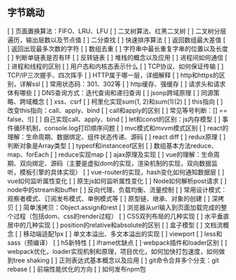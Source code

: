 ## 字节跳动

[ ] 页面置换算法：FIFO、LRU、LFU
[ ] 二叉树算法、红黑二叉树
[ ] 二叉树分层遍历，输出层数以及节点值
[ ] 二分查找
[ ] 快速排序算法
[ ] 返回数组最大差值
[ ] 返回出现最多次数的字符
[ ] 数组去重
[ ] 字符串中最长重复字串的位置以及长度
[ ] 判断单链表是否有环
[ ] 反转链表
[ ] 堆栈的概念以及应用
[ ] 进程间如何通信
[ ] 进程和线程的区别
[ ] 用户态和内核态表示什么
[ ] TCP协议、如何保证传输
[ ] TCP/IP三次握手、四次挥手
[ ] HTTP属于哪一层，详细解释
[ ] http和https的区别，详解ssl
[ ] 常用状态码：301、302等
[ ] http缓存、强缓存
[ ] 请求头和请求体有哪些
[ ] DNS查询方式：迭代查询和递归查询
[ ] jsonp跨域原理
[ ] 同源策略、跨域概念
[ ] xss、csrf
[ ] 柯里化实现sum(1, 2)和sum(1)(2)
[ ] this指向
[ ] 改变this指向：call、apply、bind
[ ] call和apply的区别
[ ] 常见等号判断：[] == false、![]
[ ] 自己实现call、apply、bind
[ ] let和const的区别：js内存模型
[ ] 事件循环机制，console.log打印顺序问题
[ ] mvc模式和mvvm模式区别
[ ] react的理解：生命周期、数据绑定、组件状态传递、源码
[ ] react diff
[ ] redux原理
[ ] 判断对象是Array类型
[ ] typeof和instanceof区别
[ ] 数组基本方法reduce、map、forEach
[ ] reduce实现map
[ ] ajax原理及实现
[ ] vue的理解：生命周期、双向绑定、源码（主要是虚拟dom的实现，渲染机制的实现，双向数据监听，模板引擎的具体实现）
[ ] vue-router的实现，hash变化如何通知数据层
[ ] vue如何监听属性变化
[ ] 原生js如何监听属性变化
[ ] Node如何解析post请求
[ ] node中的stream和buffer
[ ] 反向代理、负载均衡、流量控制
[ ] 常用设计模式：观察者模式、订阅发布模式、单例模式等
[ ] 原型链、继承、对象的创建
[ ] 深拷贝
[ ] 简单浅拷贝：Object.assign和rest
[ ] 浏览器从url输入到页面加载完成的整个过程（包括dom、css的render过程）
[ ] CSS双列布局的几种实现
[ ] 水平垂直居中的几种实现
[ ] position的relative和absolute的区别
[ ] 盒子模型
[ ] 文档流概念
[ ] 移动端适配1px
[ ] 单文本溢出、多文本溢出的实现
[ ] viewport
[ ] less和sass（预编译）
[ ] h5新特性
[ ] iframe优缺点
[ ] webpack插件和loader区别
[ ] webpack优化，loader实现机制和原理，项目优化，如何加快打包速度，如何做到tree shaking
[ ] 正则表达式基本概念以及应用
[ ] git命令合并多个分支：git rebase
[ ] 前端性能优化的方向
[ ] 如何发布npm包